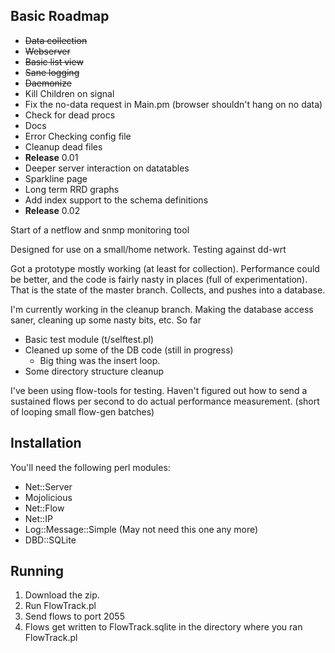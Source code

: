 
Basic Roadmap
-------------
- ~~Data collection~~
- ~~Webserver~~
- ~~Basic list view~~
- ~~Sane logging~~
- ~~Daemonize~~
- Kill Children on signal
- Fix the no-data request in Main.pm  (browser shouldn't hang on no data)
- Check for dead procs
- Docs
- Error Checking config file
- Cleanup dead files
- **Release** 0.01
- Deeper server interaction on datatables
- Sparkline page
- Long term RRD graphs
- Add index support to the schema definitions
- **Release** 0.02


Start of a netflow and snmp monitoring tool

Designed for use on a small/home network.  Testing against dd-wrt

Got a prototype mostly working (at least for collection).  Performance
could be better, and the code is fairly nasty in places (full of
experimentation).  That is the state of the master branch.  Collects,
and pushes into a database.

I'm currently working in the cleanup branch.  Making the database
access saner, cleaning up some nasty bits, etc.  So far

- Basic test module (t/selftest.pl)
- Cleaned up some of the DB code (still in progress)
  - Big thing was the insert loop.
- Some directory structure cleanup

I've been using flow-tools for testing.  Haven't figured out how to
send a sustained flows per second to do actual performance
measurement.  (short of looping small flow-gen batches)

Installation
------------
You'll need the following perl modules:

- Net::Server
- Mojolicious
- Net::Flow
- Net::IP
- Log::Message::Simple (May not need this one any more)
- DBD::SQLite
 
Running
-------
1. Download the zip.  
2. Run FlowTrack.pl  
3. Send flows to port 2055
4. Flows get written to FlowTrack.sqlite in the directory where you ran FlowTrack.pl



